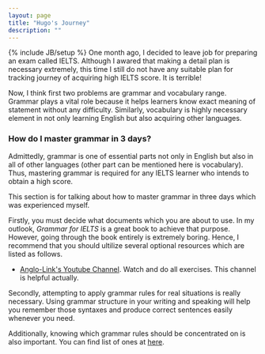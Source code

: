 ```yaml
---
layout: page
title: "Hugo's Journey"
description: ""
---
```

{% include JB/setup %}
One month ago, I decided to leave job for preparing an exam called IELTS. Although I awared that making a detail plan is necessary extremely, this time I still do not have any suitable plan for tracking journey of acquiring high IELTS score. It is terrible! 

Now, I think first two problems are grammar and vocabulary range. Grammar plays a vital role because it helps learners know exact meaning of statement without any difficulty. Similarly, vocabulary is highly necessary element in not only learning English but also acquiring other languages. 




### How do I master grammar in 3 days?
Admittedly, grammar is one of essential parts not only in English but also in all of other languages (other part can be mentioned here is vocabulary). Thus, mastering grammar is required for any IELTS learner who intends to obtain a high score.

This section is for talking about how to master grammar in three days which was experienced myself.

Firstly, you must decide what documents which you are about to use. In my outlook, _Grammar for IELTS_ is a great book to achieve that purpose. However, going through the book entirely is extremely boring. Hence, I recommend that you should ultilize several optional resources which are listed as follows. 

- [Anglo-Link's Youtube Channel](http://www.youtube.com/user/MinooAngloLink?feature=watch). Watch and do all exercises. This channel is helpful actually.

Secondly, attempting to apply grammar rules for real situations is really necessary. Using grammar structure in your writing and speaking will help you remember those syntaxes and  produce correct sentences easily whenever you need.

Additionally, knowing which grammar rules should be concentrated on is also important. You can find list of ones at [here](http://hugo53.github.io/pages/ielts/index.html).
